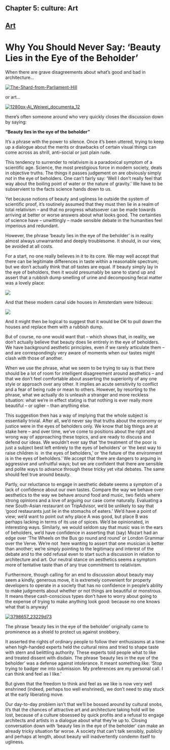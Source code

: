 Chapter  5: culture: Art
-----------------------

[Art](../category/culture/art/index.html)
-----------------------------------------

Why You Should Never Say: ‘Beauty Lies in the Eye of the Beholder’
==================================================================

When there are grave disagreements about what’s good and bad in architecture…

[![The-Shard-from-Parliament-Hill](http://i0.wp.com/www.thebookoflife.org/wp-content/uploads/2015/07/The-Shard-from-Parliament-Hill.jpg?resize=635%2C421)](http://i2.wp.com/www.thebookoflife.org/wp-content/uploads/2015/07/The-Shard-from-Parliament-Hill.jpg)

<span class="s1">or art…</span>

[![1280px-Ai\_Weiwei\_documenta\_12](http://i2.wp.com/www.thebookoflife.org/wp-content/uploads/2015/07/1280px-Ai_Weiwei_documenta_12.jpg?resize=635%2C422)](http://i1.wp.com/www.thebookoflife.org/wp-content/uploads/2015/07/1280px-Ai_Weiwei_documenta_12.jpg)

there’s often someone around who very quickly closes the discussion down by saying:

**“Beauty lies in the eye of the beholder”**

It’s a phrase with the power to silence. Once it’s been uttered, trying to keep up a dialogue about the merits or drawbacks of certain visual things can come across as shrill, anti-social or just plain rude.

This tendency to surrender to relativism is a paradoxical symptom of a scientific age. Science, the most prestigious force in modern society, deals in objective truths. The things it passes judgement on are obviously simply *not* in the eye of beholders. One can’t fairly say: ‘Well I don’t really feel that way about the boiling point of water or the nature of gravity.’ We have to be subservient to the facts science hands down to us.

Yet because notions of beauty and ugliness lie outside the system of scientific proof, it’s routinely assumed that they must then lie in a realm of total relativism – and that no progress whatsoever can be made towards arriving at better or worse answers about what looks good. The certainties of science have – unwittingly – made sensible debate in the humanities feel imperious and redundant.

However, the phrase ‘beauty lies in the eye of the beholder’ is in reality almost always unwarranted and deeply troublesome. It should, in our view, be avoided at all costs.

For a start, no one really believes in it to its core. We may well accept that there can be legitimate differences in taste within a reasonable spectrum; but we don’t actually think that *all* tastes are equal. If beauty simply lay in the eye of beholders, then it would presumably be sane to stand up and assert that a rubbish dump smelling of urine and decomposing fecal matter was a lovely place:

![](http://i1.wp.com/static.guim.co.uk/sys-images/Guardian/Pix/pictures/2012/12/17/1355749064055/landfill-rubbish-dump-uk-010.jpg?resize=620%2C372)

And that these modern canal side houses in Amsterdam were hideous:

![](http://i0.wp.com/payload.cargocollective.com/1/4/137872/1838577/amsterdam%20architecture%20tour%20broneo2%20c%20kapungo.jpg?resize=615%2C450)

And it might then be logical to suggest that it would be OK to pull down the houses and replace them with a rubbish dump.

But of course, no one would want that – which shows that, in reality, we don’t actually believe that beauty does lie entirely in the eye of beholders. We have background aesthetic principles, even if we rarely articulate them – and are correspondingly very aware of moments when our tastes might clash with those of another.

When we use the phrase, what we seem to be trying to say is that there should be a lot of room for intelligent disagreement around aesthetics – and that we don’t feel comfortable about asserting the superiority of any one style or approach over any other. It implies an acute sensitivity to conflict and a fear of being rude or mean to others. However, by resorting to the phrase, what we actually do is unleash a stranger and more reckless situation: what we’re in effect stating is that nothing is ever really more beautiful – or uglier – than anything else.

This suggestion then has a way of implying that the whole subject is essentially trivial. After all, we’d never say that truths about the economy or justice were in the eyes of beholders only. We know that big things are at stake here – and over time, we’ve come to positions about the right and wrong way of approaching these topics, and are ready to discuss and defend our ideas. We wouldn’t ever say that ‘the treatment of the poor is just a subject best left entirely to the eyes of beholders’ or ‘the best way to raise children is  in the eyes of beholders,’ or ‘the future of the environment is in the eyes of beholders.’ We accept that there are dangers to arguing in aggressive and unfruitful ways; but we are confident that there are sensible and polite ways to advance through these tricky yet vital debates. The same should feel true around beauty.

Partly, our reluctance to engage in aesthetic debate seems a symptom of a lack of confidence about our own tastes. Compare the way we behave over aesthetics to the way we behave around food and music, two fields where strong opinions and a love of arguing our case come naturally. Evaluating a new South-Asian restaurant on TripAdvisor, we’d be unlikely to say that ‘good restaurants just lie in the stomachs of eaters.’ We’d have a point of view; we’d want to point out why place A was good, but place B was perhaps lacking in terms of its use of spices. We’d be opinionated, in interesting ways. Similarly, we would seldom say that music was in the ears of beholders, we’d have confidence in asserting that (say) Mozart had an edge over ‘The Wheels on the Bus go round and round’ or London Grammar over the Verve. We’re not  here wanting to assert that one musician is better than another; we’re simply pointing to the legitimacy and interest of the debate and to the odd refusal even to start such a discussion in relation to architecture and art. Our neutral stance on aesthetics seems a symptom more of tentative taste than of any true commitment to relativism.

Furthermore, though calling for an end to discussion about beauty may seem a kindly, generous move, it is extremely convenient for property developers to operate in a society that has no confidence in people’s ability to make judgments about whether or not things are beautiful or monstrous. It means these cash-conscious types don’t have to worry about going to the expense of trying to make anything look good: because no one knows what that is anyway!

[![3798657\_23229d73](http://i1.wp.com/www.thebookoflife.org/wp-content/uploads/2015/07/3798657_23229d73.jpg?resize=635%2C422)](http://i0.wp.com/www.thebookoflife.org/wp-content/uploads/2015/07/3798657_23229d73.jpg)

The phrase ‘beauty lies in the eye of the beholder’ originally came to prominence as a shield to protect us against snobbery.

It asserted the rights of ordinary people to follow their enthusiasms at a time when high-handed experts held the cultural reins and tried to shape taste with stern and belittling authority. These experts told people what to like and treated dissent with disdain. The phrase ‘beauty lies in the eye of the beholder’ was a defense against intolerance. It meant something like: ‘Stop trying to badger me into submission. My preferences are my personal call. I can think and feel as I like.’

But given that the freedom to think and feel as we like is now very well enshrined (indeed, perhaps too well enshrined), we don’t need to stay stuck at the early liberating move.

Our day-to-day problem isn’t that we’ll be bossed around by cultural snobs, it’s that the chances of attractive art and architecture taking hold will be lost, because of a culture obsessed by quick profits and a refusal to engage architects and artists in a dialogue about what they’re up to. Closing conversation down with ‘beauty lies in the eye of the beholder’ can make an already tricky situation far worse. A society that can’t talk sensibly, publicly and perhaps at length, about beauty will inadvertently condemn itself to ugliness.

